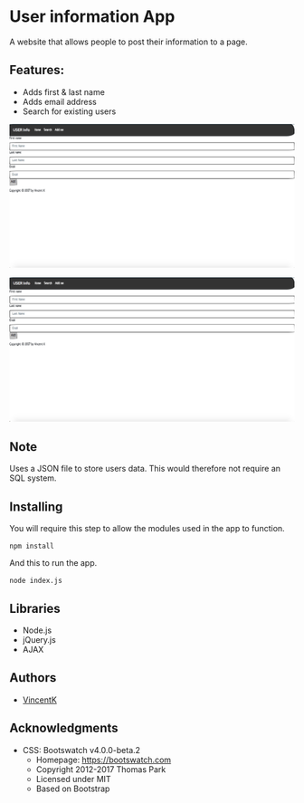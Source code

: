 # User information App

A website that allows people to post their information to a page.

## Features:

- Adds first & last name
- Adds email address
- Search for existing users

![banner](https://github.com/vincentk191/userInformation/blob/master/public/images/screenShot.png?raw=true)

![banner](https://github.com/vincentk191/userInformation/blob/master/public/images/screenShot2.png?raw=true)

## Note

Uses a JSON file to store users data. This would therefore not require an SQL system.

## Installing

You will require this step to allow the modules used in the app to function.

```
npm install
```

And this to run the app.

```
node index.js
```

## Libraries

- Node.js
- jQuery.js
- AJAX

## Authors

- [VincentK](https://github.com/vincentk191)

## Acknowledgments

- CSS: Bootswatch v4.0.0-beta.2
  - Homepage: <https://bootswatch.com>
  - Copyright 2012-2017 Thomas Park
  - Licensed under MIT
  - Based on Bootstrap
